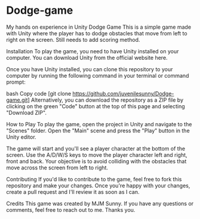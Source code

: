# Dodge-game
My hands on experience in Unity
Dodge Game
This is a simple game made with Unity where the player has to dodge obstacles that move from left to right on the screen. Still needs to add scoring method.

Installation
To play the game, you need to have Unity installed on your computer. You can download Unity from the official website here.

Once you have Unity installed, you can clone this repository to your computer by running the following command in your terminal or command prompt:

bash
Copy code
 [git clone https://github.com/juvenilesunny/Dodge-game.git]
Alternatively, you can download the repository as a ZIP file by clicking on the green "Code" button at the top of this page and selecting "Download ZIP".

How to Play
To play the game, open the project in Unity and navigate to the "Scenes" folder. Open the "Main" scene and press the "Play" button in the Unity editor.

The game will start and you'll see a player character at the bottom of the screen. Use the  A/D/W/S keys to move the player character left and right, front and back. Your objective is to avoid colliding with the obstacles that move across the screen from left to right.

Contributing
If you'd like to contribute to the game, feel free to fork this repository and make your changes. Once you're happy with your changes, create a pull request and I'll review it as soon as I can.


Credits
This game was created by MJM Sunny. If you have any questions or comments, feel free to reach out to me. Thanks you.
